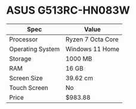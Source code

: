 # ASUS G513RC-HN083W

| Spec | Value |
|---|---|
| Processor | Ryzen 7 Octa Core |
| Operating System | Windows 11 Home |
| Storage | 1000 MB |
| RAM | 16 GB |
| Screen Size | 39.62 cm |
| Touch Screen | No |
| Price | $983.88 |
